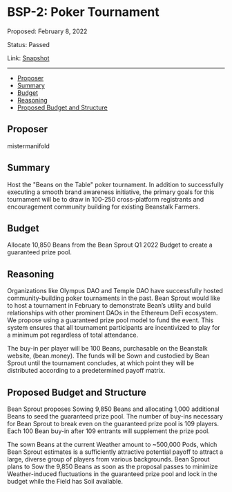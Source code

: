 # BSP-2: Poker Tournament

Proposed: February 8, 2022

Status: Passed

Link: [Snapshot](https://snapshot.org/#/beanstalkfarms.eth/proposal/0xae22ad642b0c0f62686061271c784bca0f0f27a2322b67215abf9f8ad3052e08)

---

- [Proposer](#proposer)
- [Summary](#summary)
- [Budget](#budget)
- [Reasoning](#reasoning)
- [Proposed Budget and Structure](#proposed-budget-and-structure)

## Proposer

mistermanifold

## Summary

Host the "Beans on the Table" poker tournament. In addition to successfully executing a smooth brand awareness initiative, the primary goals for this tournament will be to draw in 100-250 cross-platform registrants and encouragement community building for existing Beanstalk Farmers.

## Budget

Allocate 10,850 Beans from the Bean Sprout Q1 2022 Budget to create a guaranteed prize pool.

## Reasoning

Organizations like Olympus DAO and Temple DAO have successfully hosted community-building poker tournaments in the past. Bean Sprout would like to host a tournament in February to demonstrate Bean’s utility and build relationships with other prominent DAOs in the Ethereum DeFi ecosystem. We propose using a guaranteed prize pool model to fund the event. This system ensures that all tournament participants are incentivized to play for a minimum pot regardless of total attendance.

The buy-in per player will be 100 Beans, purchasable on the Beanstalk website, (bean.money). The funds will be Sown and custodied by Bean Sprout until the tournament concludes, at which point they will be distributed according to a predetermined payoff matrix.

## Proposed Budget and Structure

Bean Sprout proposes Sowing 9,850 Beans and allocating 1,000 additional Beans to seed the guaranteed prize pool. The number of buy-ins necessary for Bean Sprout to break even on the guaranteed prize pool is 109 players. Each 100 Bean buy-in after 109 entrants will supplement the prize pool.

The sown Beans at the current Weather amount to ~500,000 Pods, which Bean Sprout estimates is a sufficiently attractive potential payoff to attract a large, diverse group of players from various backgrounds. Bean Sprout plans to Sow the 9,850 Beans as soon as the proposal passes to minimize Weather-induced fluctuations in the guaranteed prize pool and lock in the budget while the Field has Soil available.
